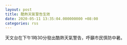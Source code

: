 ```yaml
---
layout: post
title: 酷熱天氣警告生效
date: 2020-05-11 13:35:04.000000000 +08:00
categories: rss
---
```


天文台在下午1時30分發出酷熱天氣警告，呼籲市民慎防中暑。
